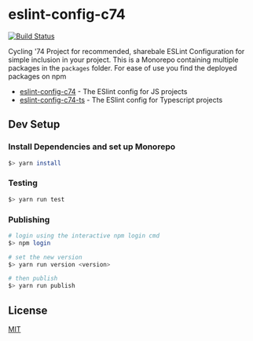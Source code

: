 # eslint-config-c74
[![Build Status](https://travis-ci.org/Cycling74/eslint-config-c74.svg?branch=master)](https://travis-ci.org/Cycling74/eslint-config-c74)

Cycling '74 Project for recommended, sharebale ESLint Configuration for simple inclusion in your project. This is a Monorepo containing multiple packages in the `packages` folder. For ease of use you find the deployed packages on npm

* [eslint-config-c74](https://www.npmjs.com/package/eslint-config-c74) - The ESlint config for JS projects
* [eslint-config-c74-ts](https://www.npmjs.com/package/eslint-config-c74) - The ESlint config for Typescript projects

## Dev Setup

### Install Dependencies and set up Monorepo

```sh
$> yarn install
```

### Testing
```sh
$> yarn run test
```

### Publishing

```sh
# login using the interactive npm login cmd
$> npm login

# set the new version
$> yarn run version <version>

# then publish
$> yarn run publish
```

## License

[MIT](LICENSE)
